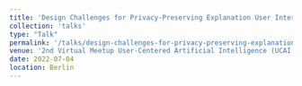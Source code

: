 ```yaml
---
title: 'Design Challenges for Privacy-Preserving Explanation User Interfaces'
collection: 'talks'
type: "Talk"
permalink: '/talks/design-challenges-for-privacy-preserving-explanation-user-interfaces'
venue: '2nd Virtual Meetup User-Centered Artificial Intelligence (UCAI )'
date: 2022-07-04
location: Berlin
---
```


